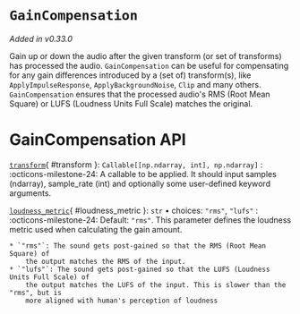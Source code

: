 # `GainCompensation`

_Added in v0.33.0_

Gain up or down the audio after the given transform (or set of transforms) has
processed the audio. `GainCompensation` can be useful for compensating for any gain
differences introduced by a (set of) transform(s), like `ApplyImpulseResponse`,
`ApplyBackgroundNoise`, `Clip` and many others. `GainCompensation` ensures that the
processed audio's RMS (Root Mean Square) or LUFS (Loudness Units Full Scale) matches
the original.

# GainCompensation API

[`transform`](#transform){ #transform }: `Callable[[np.ndarray, int], np.ndarray]`
:   :octicons-milestone-24: A callable to be applied. It should input
    samples (ndarray), sample_rate (int) and optionally some user-defined
    keyword arguments.

[`loudness_metric`](#loudness_metric){ #loudness_metric }: `str` • choices: `"rms"`, `"lufs"`
:   :octicons-milestone-24: Default: `"rms"`. This parameter defines the loudness metric
    used when calculating the gain amount.

    * `"rms"`: The sound gets post-gained so that the RMS (Root Mean Square) of
        the output matches the RMS of the input.
    * `"lufs"`: The sound gets post-gained so that the LUFS (Loudness Units Full Scale) of
        the output matches the LUFS of the input. This is slower than the "rms", but is
        more aligned with human's perception of loudness
